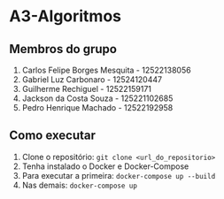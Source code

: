 # A3-Algoritmos

## Membros do grupo
1. Carlos Felipe Borges Mesquita - 12522138056
2. Gabriel Luz Carbonaro - 12524120447
3. Guilherme Rechiguel - 12522159171
4. Jackson da Costa Souza - 125221102685
5. Pedro Henrique Machado - 12522192958

## Como executar

1. Clone o repositório: `git clone <url_do_repositorio>`
2. Tenha instalado o Docker e Docker-Compose
3. Para executar a primeira: `docker-compose up --build`
4. Nas demais: `docker-compose up`
